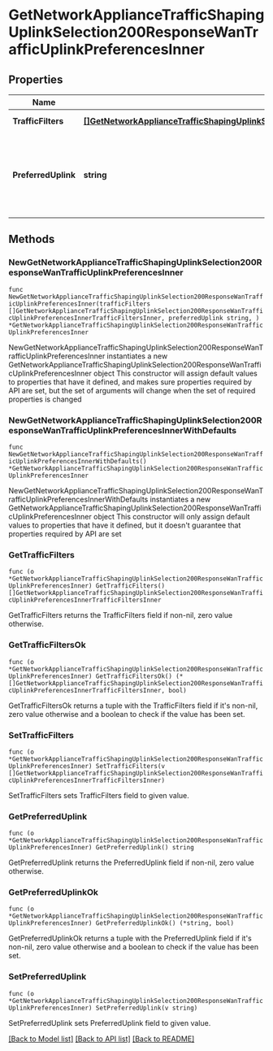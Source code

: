 # GetNetworkApplianceTrafficShapingUplinkSelection200ResponseWanTrafficUplinkPreferencesInner

## Properties

Name | Type | Description | Notes
------------ | ------------- | ------------- | -------------
**TrafficFilters** | [**[]GetNetworkApplianceTrafficShapingUplinkSelection200ResponseWanTrafficUplinkPreferencesInnerTrafficFiltersInner**](GetNetworkApplianceTrafficShapingUplinkSelection200ResponseWanTrafficUplinkPreferencesInnerTrafficFiltersInner.md) | Traffic filters | 
**PreferredUplink** | **string** | Preferred uplink for uplink preference rule. Must be one of: &#39;wan1&#39; or &#39;wan2&#39; | 

## Methods

### NewGetNetworkApplianceTrafficShapingUplinkSelection200ResponseWanTrafficUplinkPreferencesInner

`func NewGetNetworkApplianceTrafficShapingUplinkSelection200ResponseWanTrafficUplinkPreferencesInner(trafficFilters []GetNetworkApplianceTrafficShapingUplinkSelection200ResponseWanTrafficUplinkPreferencesInnerTrafficFiltersInner, preferredUplink string, ) *GetNetworkApplianceTrafficShapingUplinkSelection200ResponseWanTrafficUplinkPreferencesInner`

NewGetNetworkApplianceTrafficShapingUplinkSelection200ResponseWanTrafficUplinkPreferencesInner instantiates a new GetNetworkApplianceTrafficShapingUplinkSelection200ResponseWanTrafficUplinkPreferencesInner object
This constructor will assign default values to properties that have it defined,
and makes sure properties required by API are set, but the set of arguments
will change when the set of required properties is changed

### NewGetNetworkApplianceTrafficShapingUplinkSelection200ResponseWanTrafficUplinkPreferencesInnerWithDefaults

`func NewGetNetworkApplianceTrafficShapingUplinkSelection200ResponseWanTrafficUplinkPreferencesInnerWithDefaults() *GetNetworkApplianceTrafficShapingUplinkSelection200ResponseWanTrafficUplinkPreferencesInner`

NewGetNetworkApplianceTrafficShapingUplinkSelection200ResponseWanTrafficUplinkPreferencesInnerWithDefaults instantiates a new GetNetworkApplianceTrafficShapingUplinkSelection200ResponseWanTrafficUplinkPreferencesInner object
This constructor will only assign default values to properties that have it defined,
but it doesn't guarantee that properties required by API are set

### GetTrafficFilters

`func (o *GetNetworkApplianceTrafficShapingUplinkSelection200ResponseWanTrafficUplinkPreferencesInner) GetTrafficFilters() []GetNetworkApplianceTrafficShapingUplinkSelection200ResponseWanTrafficUplinkPreferencesInnerTrafficFiltersInner`

GetTrafficFilters returns the TrafficFilters field if non-nil, zero value otherwise.

### GetTrafficFiltersOk

`func (o *GetNetworkApplianceTrafficShapingUplinkSelection200ResponseWanTrafficUplinkPreferencesInner) GetTrafficFiltersOk() (*[]GetNetworkApplianceTrafficShapingUplinkSelection200ResponseWanTrafficUplinkPreferencesInnerTrafficFiltersInner, bool)`

GetTrafficFiltersOk returns a tuple with the TrafficFilters field if it's non-nil, zero value otherwise
and a boolean to check if the value has been set.

### SetTrafficFilters

`func (o *GetNetworkApplianceTrafficShapingUplinkSelection200ResponseWanTrafficUplinkPreferencesInner) SetTrafficFilters(v []GetNetworkApplianceTrafficShapingUplinkSelection200ResponseWanTrafficUplinkPreferencesInnerTrafficFiltersInner)`

SetTrafficFilters sets TrafficFilters field to given value.


### GetPreferredUplink

`func (o *GetNetworkApplianceTrafficShapingUplinkSelection200ResponseWanTrafficUplinkPreferencesInner) GetPreferredUplink() string`

GetPreferredUplink returns the PreferredUplink field if non-nil, zero value otherwise.

### GetPreferredUplinkOk

`func (o *GetNetworkApplianceTrafficShapingUplinkSelection200ResponseWanTrafficUplinkPreferencesInner) GetPreferredUplinkOk() (*string, bool)`

GetPreferredUplinkOk returns a tuple with the PreferredUplink field if it's non-nil, zero value otherwise
and a boolean to check if the value has been set.

### SetPreferredUplink

`func (o *GetNetworkApplianceTrafficShapingUplinkSelection200ResponseWanTrafficUplinkPreferencesInner) SetPreferredUplink(v string)`

SetPreferredUplink sets PreferredUplink field to given value.



[[Back to Model list]](../README.md#documentation-for-models) [[Back to API list]](../README.md#documentation-for-api-endpoints) [[Back to README]](../README.md)


